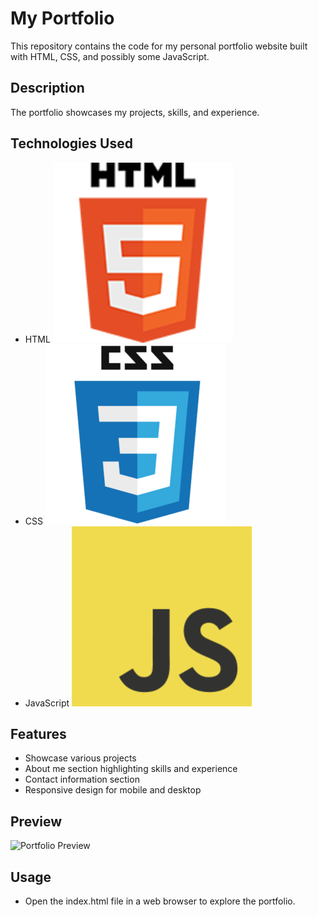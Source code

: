 # My Portfolio

This repository contains the code for my personal portfolio website built with HTML, CSS, and possibly some JavaScript.

## Description

The portfolio showcases my projects, skills, and experience.

## Technologies Used

- HTML ![HTML Icon](https://github.com/github/explore/raw/main/topics/html/html.png)
- CSS ![CSS Icon](https://github.com/github/explore/raw/main/topics/css/css.png)
- JavaScript ![JavaScript Icon](https://github.com/github/explore/raw/main/topics/javascript/javascript.png)


## Features

- Showcase various projects
- About me section highlighting skills and experience
- Contact information section
- Responsive design for mobile and desktop

## Preview

![Portfolio Preview](path/to/your/animated-gif.gif)

## Usage

- Open the index.html file in a web browser to explore the portfolio.

